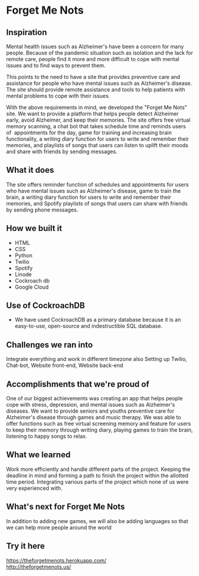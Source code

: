 # Forget Me Nots

## Inspiration
Mental health issues such as Alzheimer's have been a concern for many people. Because of the pandemic situation such as isolation and the lack for remote care, people find it more and more difficult to cope with mental issues and to find ways to prevent them. 

This points to the need to have a site that provides preventive care and assistance for people who have mental issues such as Alzheimer's disease. The site should provide remote assistance and tools to help patients with mental problems to cope with their issues.

With the above requirements in mind, we developed the "Forget Me Nots" site. We want to provide a platform that helps people detect Alzheimer early, avoid Alzheimer, and keep their memories. The site offers free virtual memory scanning, a chat bot that takes schedule time and reminds users of  appointments for the day, game for training and increasing brain functionality, a writing diary function for users to write and remember their memories, and playlists of songs that users can listen to uplift their moods and share with friends by sending messages. 

## What it does
The site offers reminder function of schedules and appointments for users who have mental issues such as Alzheimer's disease, game to train the brain, a writing diary function for users to write and remember their memories, and Spotify playlists of songs that users can share with friends by sending phone messages. 

## How we built it
- HTML
- CSS
- Python
- Twilio
- Spotify
- Linode
- Cockroach db
- Google Cloud 

## Use of CockroachDB
- We have used CockroachDB as a primary database because it is an easy-to-use, open-source and indestructible SQL database.

## Challenges we ran into
Integrate everything and work in different timezone also Setting  up Twilio, Chat-bot, Website front-end, Website back-end

## Accomplishments that we're proud of
One of our biggest achievements was creating an app that helps people cope with stress, depression, and mental issues such as Alzheimer's diseases. We want to provide seniors and youths preventive care for Alzheimer's disease through games and music therapy. We was able to offer functions such as free virtual screening memory and feature for users to keep their memory through writing diary, playing games to train the brain, listening to happy songs to relax. 

## What we learned
Work more efficiently and handle different parts of the project. Keeping the deadline in mind and forming a path to finish the project within the allotted time period. Integrating various parts of the project which none of us were very experienced with. 

## What's next for Forget Me Nots
In addition to adding new games, we will also be adding languages so that we can help more people around the world

## Try it here
https://theforgetmenots.herokuapp.com/ 
<Br>http://theforgetmenots.us/

